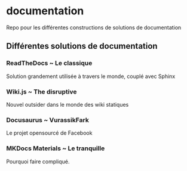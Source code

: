 # documentation
Repo pour les différentes constructions de solutions de documentation 

## Différentes solutions de documentation 

### ReadTheDocs ~ Le classique

Solution grandement utilisée à travers le monde, couplé avec Sphinx

### Wiki.js ~ The disruptive

Nouvel outsider dans le monde des wiki statiques

### Docusaurus ~ VurassikFark

Le projet opensourcé de Facebook 

### MKDocs Materials ~ Le tranquille

Pourquoi faire compliqué.
